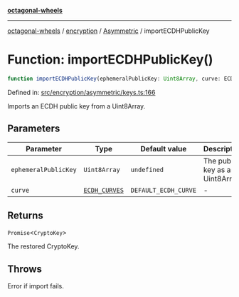 [**octagonal-wheels**](../../../README.md)

***

[octagonal-wheels](../../../modules.md) / [encryption](../../README.md) / [Asymmetric](../README.md) / importECDHPublicKey

# Function: importECDHPublicKey()

```ts
function importECDHPublicKey(ephemeralPublicKey: Uint8Array, curve: ECDH_CURVES): Promise<CryptoKey>;
```

Defined in: [src/encryption/asymmetric/keys.ts:166](https://github.com/vrtmrz/octagonal-wheels/blob/main/src/encryption/asymmetric/keys.ts#L166)

Imports an ECDH public key from a Uint8Array.

## Parameters

| Parameter | Type | Default value | Description |
| ------ | ------ | ------ | ------ |
| `ephemeralPublicKey` | `Uint8Array` | `undefined` | The public key as a Uint8Array. |
| `curve` | [`ECDH_CURVES`](../ECDH_CURVES/README.md) | `DEFAULT_ECDH_CURVE` | - |

## Returns

`Promise`\<`CryptoKey`\>

The restored CryptoKey.

## Throws

Error if import fails.
